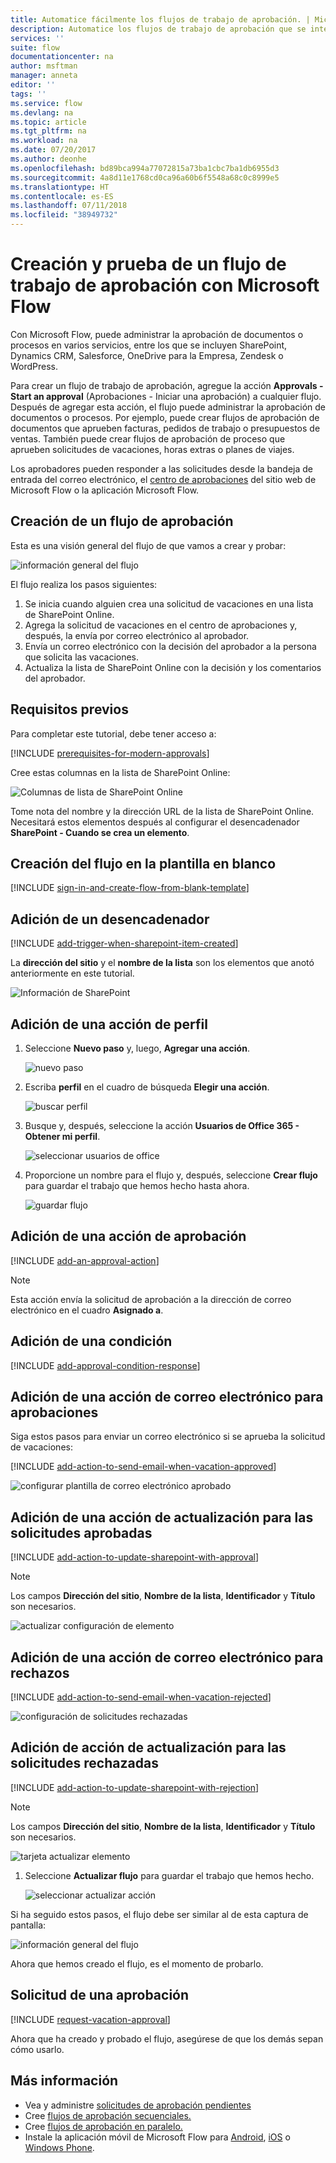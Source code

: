 ```yaml
---
title: Automatice fácilmente los flujos de trabajo de aprobación. | Microsoft Docs
description: Automatice los flujos de trabajo de aprobación que se integran con SharePoint, Dynamics CRM, Salesforce, One Drive para la Empresa, Zendesk o WordPress.
services: ''
suite: flow
documentationcenter: na
author: msftman
manager: anneta
editor: ''
tags: ''
ms.service: flow
ms.devlang: na
ms.topic: article
ms.tgt_pltfrm: na
ms.workload: na
ms.date: 07/20/2017
ms.author: deonhe
ms.openlocfilehash: bd89bca994a77072815a73ba1cbc7ba1db6955d3
ms.sourcegitcommit: 4a8d11e1768cd0ca96a60b6f5548a68c0c8999e5
ms.translationtype: HT
ms.contentlocale: es-ES
ms.lasthandoff: 07/11/2018
ms.locfileid: "38949732"
---
```

# <a name="create-and-test-an-approval-workflow-with-microsoft-flow"></a>Creación y prueba de un flujo de trabajo de aprobación con Microsoft Flow

Con Microsoft Flow, puede administrar la aprobación de documentos o procesos en varios servicios, entre los que se incluyen SharePoint, Dynamics CRM, Salesforce, OneDrive para la Empresa, Zendesk o WordPress.

Para crear un flujo de trabajo de aprobación, agregue la acción **Approvals - Start an approval** (Aprobaciones - Iniciar una aprobación) a cualquier flujo. Después de agregar esta acción, el flujo puede administrar la aprobación de documentos o procesos. Por ejemplo, puede crear flujos de aprobación de documentos que aprueben facturas, pedidos de trabajo o presupuestos de ventas. También puede crear flujos de aprobación de proceso que aprueben solicitudes de vacaciones, horas extras o planes de viajes.

Los aprobadores pueden responder a las solicitudes desde la bandeja de entrada del correo electrónico, el [centro de aprobaciones](https://flow.microsoft.com/manage/approvals/received/) del sitio web de Microsoft Flow o la aplicación Microsoft Flow.

## <a name="create-an-approval-flow"></a>Creación de un flujo de aprobación
Esta es una visión general del flujo de que vamos a crear y probar:

   ![información general del flujo](./media/modern-approvals/create-flow-overview.png)

El flujo realiza los pasos siguientes:

1. Se inicia cuando alguien crea una solicitud de vacaciones en una lista de SharePoint Online.
2. Agrega la solicitud de vacaciones en el centro de aprobaciones y, después, la envía por correo electrónico al aprobador.
3. Envía un correo electrónico con la decisión del aprobador a la persona que solicita las vacaciones.
4. Actualiza la lista de SharePoint Online con la decisión y los comentarios del aprobador.

## <a name="prerequisites"></a>Requisitos previos
Para completar este tutorial, debe tener acceso a:

[!INCLUDE [prerequisites-for-modern-approvals](includes/prerequisites-for-modern-approvals.md)]

Cree estas columnas en la lista de SharePoint Online:

   ![Columnas de lista de SharePoint Online](./media/modern-approvals/sharepoint-list-fields.png)

Tome nota del nombre y la dirección URL de la lista de SharePoint Online. Necesitará estos elementos después al configurar el desencadenador **SharePoint - Cuando se crea un elemento**.

## <a name="create-your-flow-from-the-blank-template"></a>Creación del flujo en la plantilla en blanco
[!INCLUDE [sign-in-and-create-flow-from-blank-template](includes/sign-in-and-create-flow-from-blank-template.md)]

## <a name="add-a-trigger"></a>Adición de un desencadenador

[!INCLUDE [add-trigger-when-sharepoint-item-created](includes/add-trigger-when-sharepoint-item-created.md)]

La **dirección del sitio** y el **nombre de la lista** son los elementos que anotó anteriormente en este tutorial.

![Información de SharePoint](./media/modern-approvals/select-sharepoint-site-info.png)

## <a name="add-a-profile-action"></a>Adición de una acción de perfil

1. Seleccione **Nuevo paso** y, luego, **Agregar una acción**.
   
    ![nuevo paso](./media/modern-approvals/select-sharepoint-add-action.png)
2. Escriba **perfil** en el cuadro de búsqueda **Elegir una acción**.
   
    ![buscar perfil](./media/modern-approvals/search-for-profile.png)
3. Busque y, después, seleccione la acción **Usuarios de Office 365 - Obtener mi perfil**.
   
    ![seleccionar usuarios de office](./media/modern-approvals/select-my-profile.png)
4. Proporcione un nombre para el flujo y, después, seleccione **Crear flujo** para guardar el trabajo que hemos hecho hasta ahora.
   
    ![guardar flujo](./media/modern-approvals/save.png)

## <a name="add-an-approval-action"></a>Adición de una acción de aprobación

[!INCLUDE [add-an-approval-action](includes/add-an-approval-action.md)]

> [!NOTE]
> Esta acción envía la solicitud de aprobación a la dirección de correo electrónico en el cuadro **Asignado a**.
>
>

## <a name="add-a-condition"></a>Adición de una condición

[!INCLUDE [add-approval-condition-response](includes/add-approval-condition-response.md)]

## <a name="add-an-email-action-for-approvals"></a>Adición de una acción de correo electrónico para aprobaciones

Siga estos pasos para enviar un correo electrónico si se aprueba la solicitud de vacaciones:

[!INCLUDE [add-action-to-send-email-when-vacation-approved](includes/add-action-to-send-email-when-vacation-approved.md)]

   ![configurar plantilla de correo electrónico aprobado](./media/sequential-modern-approvals/yes-email-config.png)

## <a name="add-an-update-action-for-approved-requests"></a>Adición de una acción de actualización para las solicitudes aprobadas

[!INCLUDE [add-action-to-update-sharepoint-with-approval](includes/add-action-to-update-sharepoint-with-approval.md)]

> [!NOTE]
> Los campos **Dirección del sitio**, **Nombre de la lista**, **Identificador** y **Título** son necesarios.
>
>

![actualizar configuración de elemento](./media/modern-approvals/configure-update-item.png)

## <a name="add-an-email-action-for-rejections"></a>Adición de una acción de correo electrónico para rechazos

[!INCLUDE [add-action-to-send-email-when-vacation-rejected](includes/add-action-to-send-email-when-vacation-rejected.md)]

![configuración de solicitudes rechazadas](./media/modern-approvals/configure-rejected-email.png)

## <a name="add-update-action-for-rejected-requests"></a>Adición de acción de actualización para las solicitudes rechazadas

[!INCLUDE [add-action-to-update-sharepoint-with-rejection](includes/add-action-to-update-sharepoint-with-rejection.md)]

   > [!NOTE]
   > Los campos **Dirección del sitio**, **Nombre de la lista**, **Identificador** y **Título** son necesarios.
   >
   >

![tarjeta actualizar elemento](./media/modern-approvals/configure-update-item-no.png)

1. Seleccione **Actualizar flujo** para guardar el trabajo que hemos hecho.
   
    ![seleccionar actualizar acción](./media/modern-approvals/update.png)

Si ha seguido estos pasos, el flujo debe ser similar al de esta captura de pantalla:

![información general del flujo](./media/modern-approvals/completed-flow.png)

Ahora que hemos creado el flujo, es el momento de probarlo.

## <a name="request-an-approval"></a>Solicitud de una aprobación

[!INCLUDE [request-vacation-approval](includes/request-vacation-approval.md)]

Ahora que ha creado y probado el flujo, asegúrese de que los demás sepan cómo usarlo.

## <a name="learn-more"></a>Más información

* Vea y administre [solicitudes de aprobación pendientes](approve-reject-requests.md)
* Cree [flujos de aprobación secuenciales.](sequential-modern-approvals.md)
* Cree [flujos de aprobación en paralelo.](parallel-modern-approvals.md)
* Instale la aplicación móvil de Microsoft Flow para [Android](https://aka.ms/flowmobiledocsandroid), [iOS](https://aka.ms/flowmobiledocsios) o [Windows Phone](https://aka.ms/flowmobilewindows).
